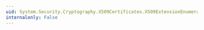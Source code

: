 ```yaml
---
uid: System.Security.Cryptography.X509Certificates.X509ExtensionEnumerator.Current
internalonly: False
---
```

